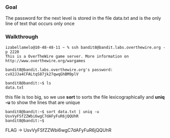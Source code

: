 ### Goal

The password for the next level is stored in the file data.txt and is the only line of text that occurs only once

### Walkthrough

```
izabellamelo@10-48-48-11 ~ % ssh bandit8@bandit.labs.overthewire.org -p 2220
This is a OverTheWire game server. More information on http://www.overthewire.org/wargames

bandit8@bandit.labs.overthewire.org's password: cvX2JJa4CFALtqS87jk27qwqGhBM9plV

bandit8@bandit:~$ ls
data.txt
```

this file is too big, so we use **sort** to sorts the file lexicographically and **uniq -u** to show the lines that are unique

```
bandit8@bandit:~$ sort data.txt | uniq -u
UsvVyFSfZZWbi6wgC7dAFyFuR6jQQUhR
bandit8@bandit:~$ 
```

FLAG -> UsvVyFSfZZWbi6wgC7dAFyFuR6jQQUhR
